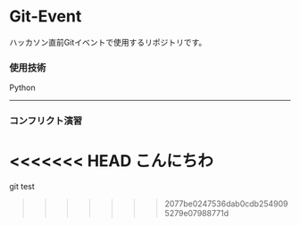 # Git-Event

ハッカソン直前Gitイベントで使用するリポジトリです。

### 使用技術
Python

---
### コンフリクト演習
<<<<<<< HEAD
こんにちわ
=======
git test
>>>>>>> 2077be0247536dab0cdb2549095279e07988771d
